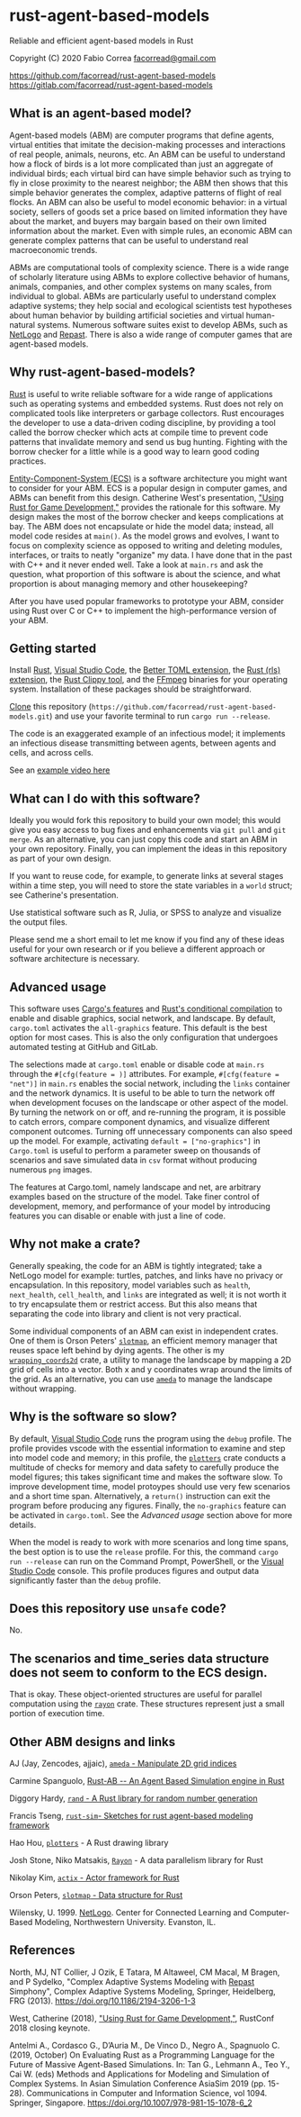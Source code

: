 # rust-agent-based-models

Reliable and efficient agent-based models in Rust

Copyright (C) 2020 Fabio Correa facorread@gmail.com

https://github.com/facorread/rust-agent-based-models
https://gitlab.com/facorread/rust-agent-based-models

## What is an agent-based model?

Agent-based models (ABM) are computer programs that define agents, virtual entities that imitate the decision-making processes and interactions of real people, animals, neurons, etc. An ABM can be useful to understand how a flock of birds is a lot more complicated than just an aggregate of individual birds; each virtual bird can have simple behavior such as trying to fly in close proximity to the nearest neighbor; the ABM then shows that this simple behavior generates the complex, adaptive patterns of flight of real flocks. An ABM can also be useful to model economic behavior: in a virtual society, sellers of goods set a price based on limited information they have about the market, and buyers may bargain based on their own limited information about the market. Even with simple rules, an economic ABM can generate complex patterns that can be useful to understand real macroeconomic trends.

ABMs are computational tools of complexity science. There is a wide range of scholarly literature using ABMs to explore collective behavior of humans, animals, companies, and other complex systems on many scales, from individual to global. ABMs are particularly useful to understand complex adaptive systems; they help social and ecological scientists test hypotheses about human behavior by building artificial societies and virtual human-natural systems. Numerous software suites exist to develop ABMs, such as [NetLogo] and [Repast]. There is also a wide range of computer games that are agent-based models.

## Why rust-agent-based-models?

[Rust] is useful to write reliable software for a wide range of applications such as operating systems and embedded systems. Rust does not rely on complicated tools like interpreters or garbage collectors. Rust encourages the developer to use a data-driven coding discipline, by providing a tool called the borrow checker which acts at compile time to prevent code patterns that invalidate memory and send us bug hunting. Fighting with the borrow checker for a little while is a good way to learn good coding practices.

[Entity-Component-System (ECS)](https://en.wikipedia.org/wiki/Entity_component_system) is a software architecture you might want to consider for your ABM. ECS is a popular design in computer games, and ABMs can benefit from this design. Catherine West's presentation, ["Using Rust for Game Development,"](https://kyren.github.io/2018/09/14/rustconf-talk.html) provides the rationale for this software. My design makes the most of the borrow checker and keeps complications at bay. The ABM does not encapsulate or hide the model data; instead, all model code resides at ```main()```. As the model grows and evolves, I want to focus on complexity science as opposed to writing and deleting modules, interfaces, or traits to neatly "organize" my data. I have done that in the past with C++ and it never ended well. Take a look at ```main.rs``` and ask the question, what proportion of this software is about the science, and what proportion is about managing memory and other housekeeping?

After you have used popular frameworks to prototype your ABM, consider using Rust over C or C++ to implement the high-performance version of your ABM.

## Getting started

Install [Rust], [Visual Studio Code], the [Better TOML extension], the [Rust (rls) extension], the [Rust Clippy tool], and the [FFmpeg] binaries for your operating system. Installation of these packages should be straightforward.

[Clone] this repository (`https://github.com/facorread/rust-agent-based-models.git`) and use your favorite terminal to run `cargo run --release`.

The code is an exaggerated example of an infectious model; it implements an infectious disease transmitting between agents, between agents and cells, and across cells.

See an [example video here](https://youtu.be/oYeHyFl1-HY)

## What can I do with this software?

Ideally you would fork this repository to build your own model; this would give you easy access to bug fixes and enhancements via `git pull` and `git merge`. As an alternative, you can just copy this code and start an ABM in your own repository. Finally, you can implement the ideas in this repository as part of your own design.

If you want to reuse code, for example, to generate links at several stages within a time step, you will need to store the state variables in a `world` struct; see Catherine's presentation.

Use statistical software such as R, Julia, or SPSS to analyze and visualize the output files.

Please send me a short email to let me know if you find any of these ideas useful for your own research or if you believe a different approach or software architecture is necessary.

## Advanced usage

This software uses [Cargo's features] and [Rust's conditional compilation] to enable and disable graphics, social network, and landscape. By default, `cargo.toml` activates the `all-graphics` feature. This default is the best option for most cases. This is also the only configuration that undergoes automated testing at GitHub and GitLab.

The selections made at `cargo.toml` enable or disable code at `main.rs` through the `#[cfg(feature = )]` attributes. For example, `#[cfg(feature = "net")]` in `main.rs` enables the social network, including the `links` container and the network dynamics. It is useful to be able to turn the network off when development focuses on the landscape or other aspect of the model. By turning the network on or off, and re-running the program, it is possible to catch errors, compare component dynamics, and visualize different component outcomes. Turning off unnecessary components can also speed up the model. For example, activating `default = ["no-graphics"]` in `Cargo.toml` is useful to perform a parameter sweep on thousands of scenarios and save simulated data in `csv` format without producing numerous `png` images.

The features at Cargo.toml, namely landscape and net, are arbitrary examples based on the structure of the model. Take finer control of development, memory, and performance of your model by introducing features you can disable or enable with just a line of code.

## Why not make a crate?

Generally speaking, the code for an ABM is tightly integrated; take a NetLogo model for example: turtles, patches, and links have no privacy or encapsulation. In this repository, model variables such as ```health```, ```next_health```, ```cell_health```, and ```links``` are integrated as well; it is not worth it to try encapsulate them or restrict access. But this also means that separating the code into library and client is not very practical.

Some individual components of an ABM can exist in independent crates. One of them is Orson Peters' [`slotmap`](https://github.com/orlp/slotmap), an efficient memory manager that reuses space left behind by dying agents. The other is my [`wrapping_coords2d`](https://crates.io/crates/wrapping_coords2d) crate, a utility to manage the landscape by mapping a 2D grid of cells into a vector. Both x and y coordinates wrap around the limits of the grid. As an alternative, you can use [`ameda`](https://docs.rs/ameda/latest/ameda) to manage the landscape without wrapping.

## Why is the software so slow?

By default, [Visual Studio Code] runs the program using the `debug` profile. The profile provides vscode with the essential information to examine and step into model code and memory; in this profile, the [`plotters`] crate conducts a multitude of checks for memory and data safety to carefully produce the model figures; this takes significant time and makes the software slow. To improve development time, model protoypes should use very few scenarios and a short time span. Alternatively, a `return()` instruction can exit the program before producing any figures. Finally, the `no-graphics` feature can be activated in `cargo.toml`. See the *Advanced usage* section above for more details.

When the model is ready to work with more scenarios and long time spans, the best option is to use the `release` profile. For this, the command `cargo run --release` can run on the Command Prompt, PowerShell, or the [Visual Studio Code] console. This profile produces figures and output data significantly faster than the `debug` profile.

## Does this repository use `unsafe` code?

No.

## The scenarios and time_series data structure does not seem to conform to the ECS design.

That is okay. These object-oriented structures are useful for parallel computation using the [`rayon`] crate. These structures represent just a small portion of execution time.

## Other ABM designs and links

AJ (Jay, Zencodes, ajjaic), [`ameda` - Manipulate 2D grid indices](https://docs.rs/ameda/latest/ameda)

Carmine Spanguolo, [Rust-AB -- An Agent Based Simulation engine in Rust](https://github.com/spagnuolocarmine/abm)

Diggory Hardy, [`rand` - A Rust library for random number generation](https://github.com/rust-random/rand)

Francis Tseng, [`rust-sim`- Sketches for rust agent-based modeling framework](https://github.com/frnsys/rust-sim)

Hao Hou, [`plotters`] - A Rust drawing library

Josh Stone, Niko Matsakis, [`Rayon`] - A data parallelism library for Rust

Nikolay Kim, [`actix` - Actor framework for Rust](https://github.com/actix/actix)

Orson Peters, [`slotmap` - Data structure for Rust](https://github.com/orlp/slotmap)

Wilensky, U. 1999. [NetLogo]. Center for Connected Learning and Computer-Based Modeling, Northwestern University. Evanston, IL.

## References

North, MJ, NT Collier, J Ozik, E Tatara, M Altaweel, CM Macal, M Bragen, and P Sydelko, "Complex Adaptive Systems Modeling with [Repast] Simphony", Complex Adaptive Systems Modeling, Springer, Heidelberg, FRG (2013). https://doi.org/10.1186/2194-3206-1-3

West, Catherine (2018), ["Using Rust for Game Development,"](https://kyren.github.io/2018/09/14/rustconf-talk.html), RustConf 2018 closing keynote.

Antelmi A., Cordasco G., D’Auria M., De Vinco D., Negro A., Spagnuolo C. (2019, October) On Evaluating Rust as a Programming Language for the Future of Massive Agent-Based Simulations. In: Tan G., Lehmann A., Teo Y., Cai W. (eds) Methods and Applications for Modeling and Simulation of Complex Systems. In Asian Simulation Conference AsiaSim 2019 (pp. 15-28). Communications in Computer and Information Science, vol 1094. Springer, Singapore. https://doi.org/10.1007/978-981-15-1078-6_2

[Better TOML extension]:https://marketplace.visualstudio.com/items?itemName=bungcip.better-toml
[Cargo's features]:https://doc.rust-lang.org/cargo/reference/features.html
[Clone]:https://code.visualstudio.com/docs/editor/versioncontrol#_cloning-a-repository
[FFmpeg]:https://www.ffmpeg.org/download.html
[NetLogo]:http://ccl.northwestern.edu/netlogo/
[`plotters`]:https://crates.io/crates/plotters
[`rayon`]:https://github.com/rayon-rs/rayon
[Repast]:https://repast.github.io/
[Rust]:https://www.rust-lang.org
[Rust (rls) extension]:https://marketplace.visualstudio.com/items?itemName=rust-lang.rust
[Rust Clippy tool]:https://github.com/rust-lang/rust-clippy
[Rust's conditional compilation]:https://doc.rust-lang.org/reference/conditional-compilation.html
[Visual Studio Code]:https://code.visualstudio.com/

